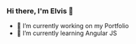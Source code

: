 ###  Hi there, I'm Elvis  👋 


- 🔭 I’m currently working on my Portfolio
- 🌱 I’m currently learning Angular JS




